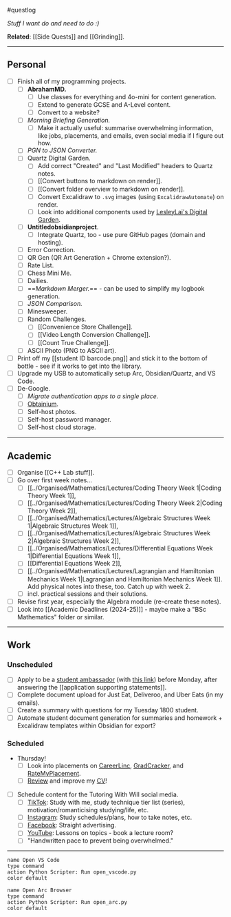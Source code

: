 #questlog 

*Stuff I want do and need to do :)*

**Related**: [[Side Quests]] and [[Grinding]].

---
## Personal

- [ ] Finish all of my programming projects.
	- [ ] **AbrahamMD.**
		- [ ] Use classes for everything and 4o-mini for content generation.
		- [ ] Extend to generate GCSE and A-Level content.
		- [ ] Convert to a website?
	- [ ] *Morning Briefing Generation.*
		- [ ] Make it actually useful: summarise overwhelming information, like jobs, placements, and emails, even social media if I figure out how.
	- [ ] *PGN to JSON Converter.*
	- [ ] Quartz Digital Garden.
		- [ ] Add correct "Created" and "Last Modified" headers to Quartz notes.
		- [ ] [[Convert buttons to markdown on render]].
		- [ ] [[Convert folder overview to markdown on render]].
		- [ ] Convert Excalidraw to `.svg` images (using `ExcalidrawAutomate`) on render.
		- [ ] Look into additional components used by [LesleyLai's Digital Garden](https://github.com/LesleyLai/digital-garden).
	- [ ] **Untitledobsidianproject**.
		- [ ] Integrate Quartz, too - use pure GitHub pages (domain and hosting).
	- [ ] Error Correction.
	- [ ] QR Gen (QR Art Generation + Chrome extension?).
	- [ ] Rate List.
	- [ ] Chess Mini Me.
	- [ ] Dailies.
	- [ ] ==*Markdown Merger.*== - can be used to simplify my logbook generation.
	- [ ] *JSON Comparison.*
	- [ ] Minesweeper.
	- [ ] Random Challenges.
		- [ ] [[Convenience Store Challenge]].
		- [ ] [[Video Length Conversion Challenge]].
		- [ ] [[Count True Challenge]].
	- [ ] ASCII Photo (PNG to ASCII art).
- [ ] Print off my [[student ID barcode.png]] and stick it to the bottom of bottle - see if it works to get into the library.
- [ ] Upgrade my USB to automatically setup Arc, Obsidian/Quartz, and VS Code.
- [ ] De-Google.
	- [ ] *Migrate authentication apps to a single place.*
	- [ ] [Obtainium](https://github.com/ImranR98/Obtainium).
	- [ ] Self-host photos.
	- [ ] Self-host password manager.
	- [ ] Self-host cloud storage.

---
## Academic

- [ ] Organise [[C++ Lab stuff]].
- [ ] Go over first week notes...
	- [ ] [[../Organised/Mathematics/Lectures/Coding Theory Week 1|Coding Theory Week 1]],
	- [ ] [[../Organised/Mathematics/Lectures/Coding Theory Week 2|Coding Theory Week 2]],
	- [ ] [[../Organised/Mathematics/Lectures/Algebraic Structures Week 1|Algebraic Structures Week 1]],
	- [ ] [[../Organised/Mathematics/Lectures/Algebraic Structures Week 2|Algebraic Structures Week 2]],
	- [ ] [[../Organised/Mathematics/Lectures/Differential Equations Week 1|Differential Equations Week 1]],
	- [ ] [[Differential Equations Week 2]],
	- [ ] [[../Organised/Mathematics/Lectures/Lagrangian and Hamiltonian Mechanics Week 1|Lagrangian and Hamiltonian Mechanics Week 1]]. Add physical notes into these, too. Catch up with week 2.
	- [ ] incl. practical sessions and their solutions.
- [ ] Revise first year, especially the Algebra module (re-create these notes).
- [ ] Look into [[Academic Deadlines (2024-25)]] - maybe make a "BSc Mathematics" folder or similar.

---
## Work

### Unscheduled

- [ ] Apply to be a [student ambassador](https://www.lincoln.ac.uk/media/responsive2017/Student,Ambassador,JD,,Responsibilities,2024,.pdf) (with [this link](https://forms.office.com/e/3DgQj1aNND)) before Monday, after answering the [[application supporting statements]].
- [ ] Complete document upload for Just Eat, Deliveroo, and Uber Eats (in my emails).
- [ ] Create a summary with questions for my Tuesday 1800 student.
- [ ] Automate student document generation for summaries and homework + Excalidraw templates within Obsidian for export?

### Scheduled

- Thursday!
	- [ ] Look into placements on [CareerLinc](https://careers.lincoln.ac.uk/student/jobs.html), [GradCracker](https://www.gradcracker.com/search/), and [RateMyPlacement](https://www.ratemyplacement.co.uk/search-jobs/placement).
	- [ ] [Review](http://careerset.com/lincoln) and improve my [CV](William%20Fayers.md)!
- [ ] Schedule content for the Tutoring With Will social media.
	- [ ] [TikTok](https://www.tiktok.com/@tutoringwithwill): Study with me, study technique tier list (series), motivation/romanticising studying/life, etc.
	- [ ] [Instagram](https://www.instagram.com/tutoringwithwill): Study schedules/plans, how to take notes, etc.
	- [ ] [Facebook](https://www.facebook.com/tutoringwithwill): Straight advertising.
	- [ ] [YouTube](https://www.youtube.com/@tutoringwithwill): Lessons on topics - book a lecture room?
	- [ ] "Handwritten pace to prevent being overwhelmed."

---

```button
name Open VS Code
type command
action Python Scripter: Run open_vscode.py
color default
```

```button
name Open Arc Browser
type command
action Python Scripter: Run open_arc.py
color default
```
